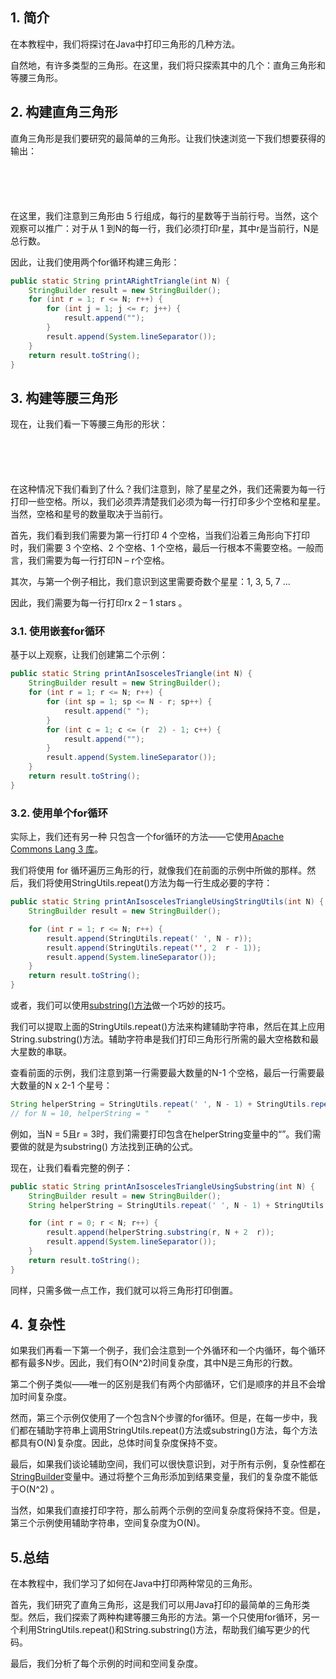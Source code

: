 ## 1. 简介

在本教程中，我们将探讨在Java中打印三角形的几种方法。

自然地，有许多类型的三角形。在这里，我们将只探索其中的几个：直角三角形和等腰三角形。

## 2. 构建直角三角形

直角三角形是我们要研究的最简单的三角形。让我们快速浏览一下我们想要获得的输出：

```plaintext





```

在这里，我们注意到三角形由 5 行组成，每行的星数等于当前行号。当然，这个观察可以推广：对于从 1 到N的每一行，我们必须打印r星，其中r是当前行，N是总行数。

因此，让我们使用两个for循环构建三角形：

```java
public static String printARightTriangle(int N) {
    StringBuilder result = new StringBuilder();
    for (int r = 1; r <= N; r++) {
        for (int j = 1; j <= r; j++) {
            result.append("");
        }
        result.append(System.lineSeparator());
    }
    return result.toString();
}
```

## 3. 构建等腰三角形

现在，让我们看一下等腰三角形的形状：

```plaintext
    
   
  
 

```

在这种情况下我们看到了什么？我们注意到，除了星星之外，我们还需要为每一行打印一些空格。所以，我们必须弄清楚我们必须为每一行打印多少个空格和星星。当然，空格和星号的数量取决于当前行。

首先，我们看到我们需要为第一行打印 4 个空格，当我们沿着三角形向下打印时，我们需要 3 个空格、2 个空格、1 个空格，最后一行根本不需要空格。一般而言，我们需要为每一行打印N – r个空格。

其次，与第一个例子相比，我们意识到这里需要奇数个星星：1, 3, 5, 7 ...

因此，我们需要为每一行打印rx 2 – 1 stars 。

### 3.1. 使用嵌套for循环

基于以上观察，让我们创建第二个示例：

```java
public static String printAnIsoscelesTriangle(int N) {
    StringBuilder result = new StringBuilder();
    for (int r = 1; r <= N; r++) {
        for (int sp = 1; sp <= N - r; sp++) {
            result.append(" ");
        }
        for (int c = 1; c <= (r  2) - 1; c++) {
            result.append("");
        }
        result.append(System.lineSeparator());
    }
    return result.toString();
}
```

### 3.2. 使用单个for循环

实际上，我们还有另一种 只包含一个for循环的方法——它使用[Apache Commons Lang 3 库](https://www.baeldung.com/java-commons-lang-3)。

我们将使用 for 循环遍历三角形的行，就像我们在前面的示例中所做的那样。然后，我们将使用StringUtils.repeat()方法为每一行生成必要的字符：

```java
public static String printAnIsoscelesTriangleUsingStringUtils(int N) {
    StringBuilder result = new StringBuilder();

    for (int r = 1; r <= N; r++) {
        result.append(StringUtils.repeat(' ', N - r));
        result.append(StringUtils.repeat('', 2  r - 1));
        result.append(System.lineSeparator());
    }
    return result.toString();
}
```

或者，我们可以使用[substring()](https://www.baeldung.com/java-substring)[方法](https://www.baeldung.com/java-substring)做一个巧妙的技巧。

我们可以提取上面的StringUtils.repeat()方法来构建辅助字符串，然后在其上应用String.substring()方法。辅助字符串是我们打印三角形行所需的最大空格数和最大星数的串联。

查看前面的示例，我们注意到第一行需要最大数量的N-1 个空格，最后一行需要最大数量的N x 2-1 个星号：

```java
String helperString = StringUtils.repeat(' ', N - 1) + StringUtils.repeat('', N  2 - 1);
// for N = 10, helperString = "    "
```

例如，当N = 5且r = 3时，我们需要打印包含在helperString变量中的“”。我们需要做的就是为substring() 方法找到正确的公式。

现在，让我们看看完整的例子：

```java
public static String printAnIsoscelesTriangleUsingSubstring(int N) {
    StringBuilder result = new StringBuilder();
    String helperString = StringUtils.repeat(' ', N - 1) + StringUtils.repeat('', N  2 - 1);

    for (int r = 0; r < N; r++) {
        result.append(helperString.substring(r, N + 2  r));
        result.append(System.lineSeparator());
    }
    return result.toString();
}
```

同样，只需多做一点工作，我们就可以将三角形打印倒置。

## 4. 复杂性

如果我们再看一下第一个例子，我们会注意到一个外循环和一个内循环，每个循环都有最多N步。因此，我们有O(N^2)时间复杂度，其中N是三角形的行数。

第二个例子类似——唯一的区别是我们有两个内部循环，它们是顺序的并且不会增加时间复杂度。

然而，第三个示例仅使用了一个包含N个步骤的for循环。但是，在每一步中，我们都在辅助字符串上调用StringUtils.repeat()方法或substring()方法，每个方法都具有O(N)复杂度。因此，总体时间复杂度保持不变。

最后，如果我们谈论辅助空间，我们可以很快意识到，对于所有示例，复杂性都在[StringBuilder](https://www.baeldung.com/java-string-builder-string-buffer)变量中。通过将整个三角形添加到结果变量，我们的复杂度不能低于O(N^2) 。

当然，如果我们直接打印字符，那么前两个示例的空间复杂度将保持不变。但是，第三个示例使用辅助字符串，空间复杂度为O(N)。

## 5.总结

在本教程中，我们学习了如何在Java中打印两种常见的三角形。

首先，我们研究了直角三角形，这是我们可以用Java打印的最简单的三角形类型。然后，我们探索了两种构建等腰三角形的方法。第一个只使用for循环，另一个利用StringUtils.repeat()和String.substring()方法，帮助我们编写更少的代码。

最后，我们分析了每个示例的时间和空间复杂度。